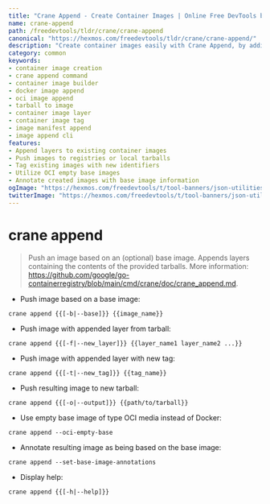 ```yaml
---
title: "Crane Append - Create Container Images | Online Free DevTools by Hexmos"
name: crane-append
path: /freedevtools/tldr/crane/crane-append
canonical: "https://hexmos.com/freedevtools/tldr/crane/crane-append/"
description: "Create container images easily with Crane Append, by adding layers and managing tags. Build and push container images from tarballs. Free online tool, no registration required."
category: common
keywords:
- container image creation
- crane append command
- container image builder
- docker image append
- oci image append
- tarball to image
- container image layer
- container image tag
- image manifest append
- image append cli
features:
- Append layers to existing container images
- Push images to registries or local tarballs
- Tag existing images with new identifiers
- Utilize OCI empty base images
- Annotate created images with base image information
ogImage: "https://hexmos.com/freedevtools/t/tool-banners/json-utilities-banner.png"
twitterImage: "https://hexmos.com/freedevtools/t/tool-banners/json-utilities-banner.png"
---
```


# crane append

> Push an image based on an (optional) base image.
> Appends layers containing the contents of the provided tarballs.
> More information: <https://github.com/google/go-containerregistry/blob/main/cmd/crane/doc/crane_append.md>.

- Push image based on a base image:

`crane append {{[-b|--base]}} {{image_name}}`

- Push image with appended layer from tarball:

`crane append {{[-f|--new_layer]}} {{layer_name1 layer_name2 ...}}`

- Push image with appended layer with new tag:

`crane append {{[-t|--new_tag]}} {{tag_name}}`

- Push resulting image to new tarball:

`crane append {{[-o|--output]}} {{path/to/tarball}}`

- Use empty base image of type OCI media instead of Docker:

`crane append --oci-empty-base`

- Annotate resulting image as being based on the base image:

`crane append --set-base-image-annotations`

- Display help:

`crane append {{[-h|--help]}}`
